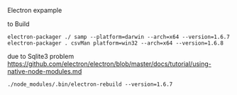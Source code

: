 Electron expample

to Build
```terminal
electron-packager ./ samp --platform=darwin --arch=x64 --version=1.6.7
electron-packager . csvMan platform=win32 --arch=x64 --version=1.6.8
```


due to Sqlite3 problem
https://github.com/electron/electron/blob/master/docs/tutorial/using-native-node-modules.md
```terminal
./node_modules/.bin/electron-rebuild --version=1.6.7
```